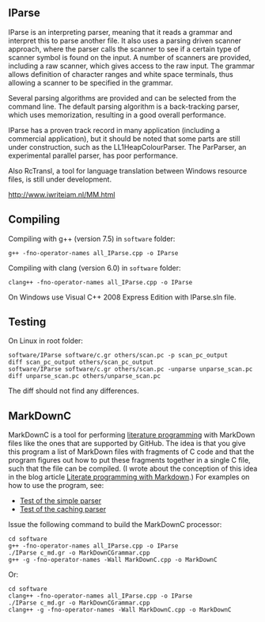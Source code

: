 IParse
------
IParse is an interpreting parser, meaning that it reads
a grammar and interpret this to parse another file. It
also uses a parsing driven scanner approach, where the
parser calls the scanner to see if a certain type of
scanner symbol is found on the input. A number of scanners
are provided, including a raw scanner, which gives access
to the raw input. The grammar allows definition of character
ranges and white space terminals, thus allowing a scanner
to be specified in the grammar.

Several parsing algorithms are provided and can be selected
from the command line. The default parsing algorithm is a
back-tracking parser, which uses memorization, resulting in
a good overall performance.

IParse has a proven track record in many application (including
a commercial application), but it should be noted that some parts
are still under construction, such as the LL1HeapColourParser.
The ParParser, an experimental parallel parser, has poor
performance.

Also RcTransl, a tool for language translation between
Windows resource files, is still under development.

http://www.iwriteiam.nl/MM.html

Compiling
---------

Compiling with g++ (version 7.5) in `software` folder:
```
g++ -fno-operator-names all_IParse.cpp -o IParse
```

Compiling with clang (version 6.0) in `software` folder:
```
clang++ -fno-operator-names all_IParse.cpp -o IParse
```

On Windows use Visual C++ 2008 Express Edition with
IParse.sln file.

Testing
-------

On Linux in root folder:

```
software/IParse software/c.gr others/scan.pc -p scan_pc_output
diff scan_pc_output others/scan_pc_output
software/IParse software/c.gr others/scan.pc -unparse unparse_scan.pc
diff unparse_scan.pc others/unparse_scan.pc
```

The diff should not find any differences.

MarkDownC
---------

MarkDownC is a tool for performing [literature programming](https://en.wikipedia.org/wiki/Literate_programming)
with MarkDown files like the ones that are supported by GitHub. The idea is
that you give this program a list of MarkDown files with fragments of C code
and that the program figures out how to put these fragments together in a single
C file, such that the file can be compiled. (I wrote about the conception of this
idea in the blog article [Literate programming with Markdown](http://www.iwriteiam.nl/D2101.html#13).)
For examples on how to use the program, see:
* [Test of the simple parser](https://github.com/FransFaase/RawParser/blob/master/docs/simple_parser_test.md#testing-with-markdownc)
* [Test of the caching parser](https://github.com/FransFaase/RawParser/blob/master/docs/simple_parser_test.md#testing-with-markdownc)

Issue the following command to build the MarkDownC processor:
```
cd software
g++ -fno-operator-names all_IParse.cpp -o IParse
./IParse c_md.gr -o MarkDownCGrammar.cpp
g++ -g -fno-operator-names -Wall MarkDownC.cpp -o MarkDownC
```
Or:
```
cd software
clang++ -fno-operator-names all_IParse.cpp -o IParse
./IParse c_md.gr -o MarkDownCGrammar.cpp
clang++ -g -fno-operator-names -Wall MarkDownC.cpp -o MarkDownC
```





